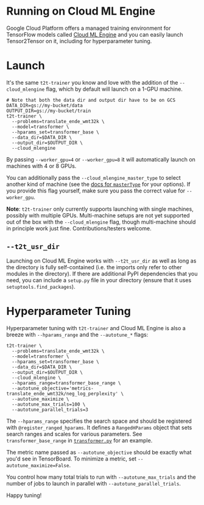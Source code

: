 # Running on Cloud ML Engine

Google Cloud Platform offers a managed training environment for TensorFlow
models called [Cloud ML Engine](https://cloud.google.com/ml-engine/) and
you can easily launch Tensor2Tensor on it, including for hyperparameter tuning.

# Launch

It's the same `t2t-trainer` you know and love with the addition of the
`--cloud_mlengine` flag, which by default will launch on a 1-GPU machine.

```
# Note that both the data dir and output dir have to be on GCS
DATA_DIR=gs://my-bucket/data
OUTPUT_DIR=gs://my-bucket/train
t2t-trainer \
  --problems=translate_ende_wmt32k \
  --model=transformer \
  --hparams_set=transformer_base \
  --data_dir=$DATA_DIR \
  --output_dir=$OUTPUT_DIR \
  --cloud_mlengine
```

By passing `--worker_gpu=4` or `--worker_gpu=8` it will automatically launch on
machines with 4 or 8 GPUs.

You can additionally pass the `--cloud_mlengine_master_type` to select another
kind of machine (see the [docs for
`masterType`](https://cloud.google.com/ml-engine/reference/rest/v1/projects.jobs#traininginput)
for your options). If you provide this flag yourself, make sure you pass the
correct value for `--worker_gpu`.

**Note**: `t2t-trainer` only currently supports launching with single machines,
possibly with multiple GPUs. Multi-machine setups are not yet supported out of
the box with the `--cloud_mlengine` flag, though multi-machine should in
principle work just fine. Contributions/testers welcome.

## `--t2t_usr_dir`

Launching on Cloud ML Engine works with `--t2t_usr_dir` as well as long as the
directory is fully self-contained (i.e. the imports only refer to other modules
in the directory). If there are additional PyPI dependencies that you need, you
can include a `setup.py` file in your directory (ensure that it uses
`setuptools.find_packages`).

# Hyperparameter Tuning

Hyperparameter tuning with `t2t-trainer` and Cloud ML Engine is also a breeze
with `--hparams_range` and the `--autotune_*` flags:

```
t2t-trainer \
  --problems=translate_ende_wmt32k \
  --model=transformer \
  --hparams_set=transformer_base \
  --data_dir=$DATA_DIR \
  --output_dir=$OUTPUT_DIR \
  --cloud_mlengine \
  --hparams_range=transformer_base_range \
  --autotune_objective='metrics-translate_ende_wmt32k/neg_log_perplexity' \
  --autotune_maximize \
  --autotune_max_trials=100 \
  --autotune_parallel_trials=3
```

The `--hparams_range` specifies the search space and should be registered with
`@register_ranged_hparams`. It defines a `RangedHParams` object that sets
search ranges and scales for various parameters. See `transformer_base_range`
in
[`transformer.py`](https://github.com/tensorflow/tensor2tensor/blob/master/tensor2tensor/models/transformer.py)
for an example.

The metric name passed as `--autotune_objective` should be exactly what you'd
see in TensorBoard. To minimize a metric, set `--autotune_maximize=False`.

You control how many total trials to run with `--autotune_max_trials` and the
number of jobs to launch in parallel with `--autotune_parallel_trials`.

Happy tuning!
